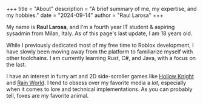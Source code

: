 +++
title = "About"
description = "A brief summary of me, my expertise, and my hobbies."
date = "2024-09-14"
author = "Raul Larosa"
+++

My name is **Raul Larosa**, and I'm a fourth year IT student & aspiring sysadmin from Milan, Italy. As of this page's last update, I am 18 years old.

While I previously dedicated most of my free time to Roblox development, I have slowly been moving away from the platform to familiarize myself with other toolchains. I am currently learning Rust, C#, and Java, with a focus on the last.

I have an interest in furry art and 2D side-scroller games like [Hollow Knight](https://store.steampowered.com/app/367520/Hollow_Knight/) and [Rain World](https://store.steampowered.com/app/312520/Rain_World/). I tend to obsess over my favorite media a *lot*, especially when it comes to lore and technical implementations. As you can probably tell, foxes are my favorite animal.
